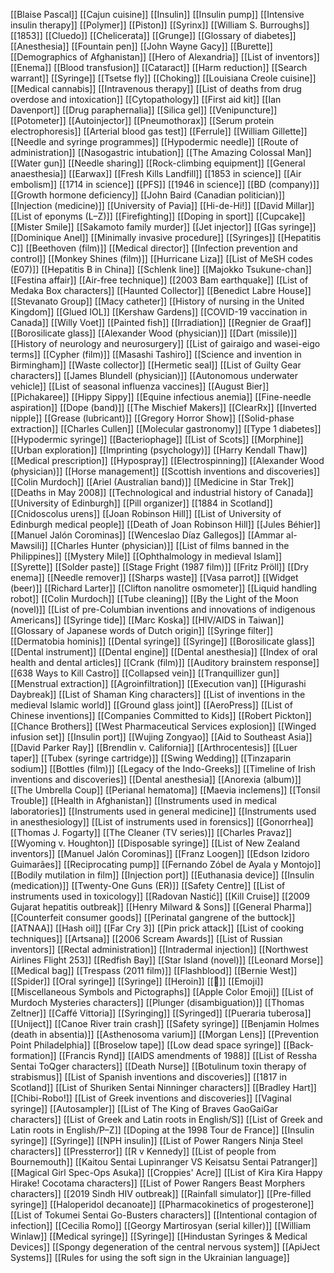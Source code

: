 [[Blaise Pascal]]
[[Cajun cuisine]]
[[Insulin]]
[[Insulin pump]]
[[Intensive insulin therapy]]
[[Polymer]]
[[Piston]]
[[Syrinx]]
[[William S. Burroughs]]
[[1853]]
[[Cluedo]]
[[Chelicerata]]
[[Grunge]]
[[Glossary of diabetes]]
[[Anesthesia]]
[[Fountain pen]]
[[John Wayne Gacy]]
[[Burette]]
[[Demographics of Afghanistan]]
[[Hero of Alexandria]]
[[List of inventors]]
[[Enema]]
[[Blood transfusion]]
[[Cataract]]
[[Harm reduction]]
[[Search warrant]]
[[Syringe]]
[[Tsetse fly]]
[[Choking]]
[[Louisiana Creole cuisine]]
[[Medical cannabis]]
[[Intravenous therapy]]
[[List of deaths from drug overdose and intoxication]]
[[Cytopathology]]
[[First aid kit]]
[[Ian Davenport]]
[[Drug paraphernalia]]
[[Silica gel]]
[[Venipuncture]]
[[Potometer]]
[[Autoinjector]]
[[Pneumothorax]]
[[Serum protein electrophoresis]]
[[Arterial blood gas test]]
[[Ferrule]]
[[William Gillette]]
[[Needle and syringe programmes]]
[[Hypodermic needle]]
[[Route of administration]]
[[Nasogastric intubation]]
[[The Amazing Colossal Man]]
[[Water gun]]
[[Needle sharing]]
[[Rock-climbing equipment]]
[[General anaesthesia]]
[[Earwax]]
[[Fresh Kills Landfill]]
[[1853 in science]]
[[Air embolism]]
[[1714 in science]]
[[PFS]]
[[1946 in science]]
[[BD (company)]]
[[Growth hormone deficiency]]
[[John Baird (Canadian politician)]]
[[Injection (medicine)]]
[[University of Pavia]]
[[Hi-de-Hi!]]
[[David Millar]]
[[List of eponyms (L–Z)]]
[[Firefighting]]
[[Doping in sport]]
[[Cupcake]]
[[Mister Smile]]
[[Sakamoto family murder]]
[[Jet injector]]
[[Gas syringe]]
[[Dominique Anel]]
[[Minimally invasive procedure]]
[[Syringes]]
[[Hepatitis C]]
[[Beethoven (film)]]
[[Medical director]]
[[Infection prevention and control]]
[[Monkey Shines (film)]]
[[Hurricane Liza]]
[[List of MeSH codes (E07)]]
[[Hepatitis B in China]]
[[Schlenk line]]
[[Majokko Tsukune-chan]]
[[Festina affair]]
[[Air-free technique]]
[[2003 Bam earthquake]]
[[List of Medaka Box characters]]
[[Haunted Collector]]
[[Benedict Labre House]]
[[Stevanato Group]]
[[Macy catheter]]
[[History of nursing in the United Kingdom]]
[[Glued IOL]]
[[Kershaw Gardens]]
[[COVID-19 vaccination in Canada]]
[[Willy Voet]]
[[Painted fish]]
[[Irradiation]]
[[Regnier de Graaf]]
[[Borosilicate glass]]
[[Alexander Wood (physician)]]
[[Dart (missile)]]
[[History of neurology and neurosurgery]]
[[List of gairaigo and wasei-eigo terms]]
[[Cypher (film)]]
[[Masashi Tashiro]]
[[Science and invention in Birmingham]]
[[Waste collector]]
[[Hermetic seal]]
[[List of Guilty Gear characters]]
[[James Blundell (physician)]]
[[Autonomous underwater vehicle]]
[[List of seasonal influenza vaccines]]
[[August Bier]]
[[Pichakaree]]
[[Hippy Sippy]]
[[Equine infectious anemia]]
[[Fine-needle aspiration]]
[[Dope (band)]]
[[The Mischief Makers]]
[[ClearRx]]
[[Inverted nipple]]
[[Grease (lubricant)]]
[[Gregory Horror Show]]
[[Solid-phase extraction]]
[[Charles Cullen]]
[[Molecular gastronomy]]
[[Type 1 diabetes]]
[[Hypodermic syringe]]
[[Bacteriophage]]
[[List of Scots]]
[[Morphine]]
[[Urban exploration]]
[[Imprinting (psychology)]]
[[Harry Kendall Thaw]]
[[Medical prescription]]
[[Hypospray]]
[[Electrospinning]]
[[Alexander Wood (physician)]]
[[Horse management]]
[[Scottish inventions and discoveries]]
[[Colin Murdoch]]
[[Ariel (Australian band)]]
[[Medicine in Star Trek]]
[[Deaths in May 2008]]
[[Technological and industrial history of Canada]]
[[University of Edinburgh]]
[[Pill organizer]]
[[1884 in Scotland]]
[[Cnidoscolus urens]]
[[Joan Robinson Hill]]
[[List of University of Edinburgh medical people]]
[[Death of Joan Robinson Hill]]
[[Jules Béhier]]
[[Manuel Jalón Corominas]]
[[Wenceslao Díaz Gallegos]]
[[Ammar al-Mawsili]]
[[Charles Hunter (physician)]]
[[List of films banned in the Philippines]]
[[Mystery Mile]]
[[Ophthalmology in medieval Islam]]
[[Syrette]]
[[Solder paste]]
[[Stage Fright (1987 film)]]
[[Fritz Pröll]]
[[Dry enema]]
[[Needle remover]]
[[Sharps waste]]
[[Vasa parrot]]
[[Widget (beer)]]
[[Richard Larter]]
[[Clifton nanolitre osmometer]]
[[Liquid handling robot]]
[[Colin Murdoch]]
[[Tube cleaning]]
[[By the Light of the Moon (novel)]]
[[List of pre-Columbian inventions and innovations of indigenous Americans]]
[[Syringe tide]]
[[Marc Koska]]
[[HIV/AIDS in Taiwan]]
[[Glossary of Japanese words of Dutch origin]]
[[Syringe filter]]
[[Dermatobia hominis]]
[[Dental syringe]]
[[Syringe]]
[[Borosilicate glass]]
[[Dental instrument]]
[[Dental engine]]
[[Dental anesthesia]]
[[Index of oral health and dental articles]]
[[Crank (film)]]
[[Auditory brainstem response]]
[[638 Ways to Kill Castro]]
[[Collapsed vein]]
[[Tranquillizer gun]]
[[Menstrual extraction]]
[[Agroinfiltration]]
[[Execution van]]
[[Higurashi Daybreak]]
[[List of Shaman King characters]]
[[List of inventions in the medieval Islamic world]]
[[Ground glass joint]]
[[AeroPress]]
[[List of Chinese inventions]]
[[Companies Committed to Kids]]
[[Robert Pickton]]
[[Chance Brothers]]
[[West Pharmaceutical Services explosion]]
[[Winged infusion set]]
[[Insulin port]]
[[Wujing Zongyao]]
[[Aid to Southeast Asia]]
[[David Parker Ray]]
[[Brendlin v. California]]
[[Arthrocentesis]]
[[Luer taper]]
[[Tubex (syringe cartridge)]]
[[Swing Wedding]]
[[Tinzaparin sodium]]
[[Bottles (film)]]
[[Legacy of the Indo-Greeks]]
[[Timeline of Irish inventions and discoveries]]
[[Dental anesthesia]]
[[Anorexia (album)]]
[[The Umbrella Coup]]
[[Perianal hematoma]]
[[Maevia inclemens]]
[[Tonsil Trouble]]
[[Health in Afghanistan]]
[[Instruments used in medical laboratories]]
[[Instruments used in general medicine]]
[[Instruments used in anesthesiology]]
[[List of instruments used in forensics]]
[[Gonorrhea]]
[[Thomas J. Fogarty]]
[[The Cleaner (TV series)]]
[[Charles Pravaz]]
[[Wyoming v. Houghton]]
[[Disposable syringe]]
[[List of New Zealand inventors]]
[[Manuel Jalón Corominas]]
[[Franz Loogen]]
[[Edson Izidoro Guimarães]]
[[Reciprocating pump]]
[[Fernando Zóbel de Ayala y Montojo]]
[[Bodily mutilation in film]]
[[Injection port]]
[[Euthanasia device]]
[[Insulin (medication)]]
[[Twenty-One Guns (ER)]]
[[Safety Centre]]
[[List of instruments used in toxicology]]
[[Radovan Nastić]]
[[Kill Cruise]]
[[2009 Gujarat hepatitis outbreak]]
[[Henry Milward & Sons]]
[[General Pharma]]
[[Counterfeit consumer goods]]
[[Perinatal gangrene of the buttock]]
[[ATNAA]]
[[Hash oil]]
[[Far Cry 3]]
[[Pin prick attack]]
[[List of cooking techniques]]
[[Artsana]]
[[2006 Scream Awards]]
[[List of Russian inventors]]
[[Rectal administration]]
[[Intradermal injection]]
[[Northwest Airlines Flight 253]]
[[Redfish Bay]]
[[Star Island (novel)]]
[[Leonard Morse]]
[[Medical bag]]
[[Trespass (2011 film)]]
[[Flashblood]]
[[Bernie West]]
[[Spider]]
[[Oral syringe]]
[[Syringe]]
[[Heroin]]
[[💉]]
[[Emoji]]
[[Miscellaneous Symbols and Pictographs]]
[[Apple Color Emoji]]
[[List of Murdoch Mysteries characters]]
[[Plunger (disambiguation)]]
[[Thomas Zeltner]]
[[Caffé Vittoria]]
[[Syringing]]
[[Syringed]]
[[Pueraria tuberosa]]
[[Uniject]]
[[Canoe River train crash]]
[[Safety syringe]]
[[Benjamin Holmes (death in absentia)]]
[[Asthenosoma varium]]
[[Morgan Lens]]
[[Prevention Point Philadelphia]]
[[Broselow tape]]
[[Low dead space syringe]]
[[Back-formation]]
[[Francis Rynd]]
[[AIDS amendments of 1988]]
[[List of Ressha Sentai ToQger characters]]
[[Death Nurse]]
[[Botulinum toxin therapy of strabismus]]
[[List of Spanish inventions and discoveries]]
[[1817 in Scotland]]
[[List of Shuriken Sentai Ninninger characters]]
[[Bradley Hart]]
[[Chibi-Robo!]]
[[List of Greek inventions and discoveries]]
[[Vaginal syringe]]
[[Autosampler]]
[[List of The King of Braves GaoGaiGar characters]]
[[List of Greek and Latin roots in English/S]]
[[List of Greek and Latin roots in English/P–Z]]
[[Doping at the 1998 Tour de France]]
[[Insulin syringe]]
[[Syringe]]
[[NPH insulin]]
[[List of Power Rangers Ninja Steel characters]]
[[Pressterror]]
[[R v Kennedy]]
[[List of people from Bournemouth]]
[[Kaitou Sentai Lupinranger VS Keisatsu Sentai Patranger]]
[[Magical Girl Spec-Ops Asuka]]
[[Croppies' Acre]]
[[List of Kira Kira Happy Hirake! Cocotama characters]]
[[List of Power Rangers Beast Morphers characters]]
[[2019 Sindh HIV outbreak]]
[[Rainfall simulator]]
[[Pre-filled syringe]]
[[Haloperidol decanoate]]
[[Pharmacokinetics of progesterone]]
[[List of Tokumei Sentai Go-Busters characters]]
[[Intentional contagion of infection]]
[[Cecilia Romo]]
[[Georgy Martirosyan (serial killer)]]
[[William Winlaw]]
[[Medical syringe]]
[[Syringe]]
[[Hindustan Syringes & Medical Devices]]
[[Spongy degeneration of the central nervous system]]
[[ApiJect Systems]]
[[Rules for using the soft sign in the Ukrainian language]]
